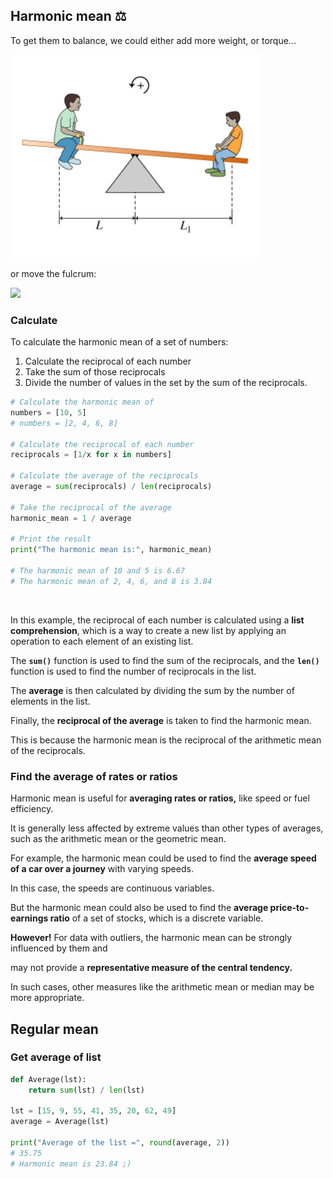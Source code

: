 ## Harmonic mean ⚖️ 

<!-- If you were to express "harmonic mean" as a picture, or an image, what would it be? -->

To get them to balance, we could either add more weight, or torque...

<img src="../../images/seesaw.jpeg" width="400">

or move the fulcrum:

<img src="https://encrypted-tbn0.gstatic.com/images?q=tbn:ANd9GcR9iDf6nc58CvqLYKHQpmXXhdTpsp5zYFJ32iie6d2oMHHgRau0J4n_sV8v_WdKZyO8Zlc&usqp=CAU" width="450">

### Calculate

To calculate the harmonic mean of a set of numbers:

1. Calculate the reciprocal of each number
2. Take the sum of those reciprocals
3. Divide the number of values in the set by the sum of the reciprocals.

```py
# Calculate the harmonic mean of
numbers = [10, 5]
# numbers = [2, 4, 6, 8]

# Calculate the reciprocal of each number
reciprocals = [1/x for x in numbers]

# Calculate the average of the reciprocals
average = sum(reciprocals) / len(reciprocals)

# Take the reciprocal of the average
harmonic_mean = 1 / average

# Print the result
print("The harmonic mean is:", harmonic_mean)

# The harmonic mean of 10 and 5 is 6.67
# The harmonic mean of 2, 4, 6, and 8 is 3.84
```

<br>

In this example, the reciprocal of each number is calculated using a **list comprehension**, which is a way to create a new list by applying an operation to each element of an existing list.

The **`sum()`** function is used to find the sum of the reciprocals, and the **`len()`** function is used to find the number of reciprocals in the list.

The **average** is then calculated by dividing the sum by the number of elements in the list.

Finally, the **reciprocal of the average** is taken to find the harmonic mean.

This is because the harmonic mean is the reciprocal of the arithmetic mean of the reciprocals.

### Find the average of rates or ratios

Harmonic mean is useful for **averaging rates or ratios,** like speed or fuel efficiency.

It is generally less affected by extreme values than other types of averages, such as the arithmetic mean or the geometric mean.


For example, the harmonic mean could be used to find the **average speed of a car over a journey** with varying speeds.

In this case, the speeds are continuous variables.

But the harmonic mean could also be used to find the **average price-to-earnings ratio** of a set of stocks, which is a discrete variable.

**However!** For data with outliers, the harmonic mean can be strongly influenced by them and 

may not provide a **representative measure of the central tendency.**

In such cases, other measures like the arithmetic mean or median may be more appropriate.

## Regular mean

### Get average of list

```py
def Average(lst):
	return sum(lst) / len(lst)

lst = [15, 9, 55, 41, 35, 20, 62, 49]
average = Average(lst)

print("Average of the list =", round(average, 2))
# 35.75
# Harmonic mean is 23.84 ;)
```

<br>
